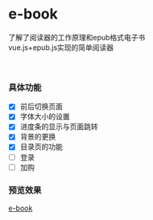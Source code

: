 # e-book
了解了阅读器的工作原理和epub格式电子书<br>
vue.js+epub.js实现的简单阅读器
<br><br><br>
### 具体功能
- [x] 前后切换页面
- [x] 字体大小的设置
- [x] 进度条的显示与页面跳转
- [x] 背景的更换
- [x] 目录页的功能
- [ ] 登录
- [ ] 加购

### 预览效果
[e-book](http://maoyaoya.github.io/index.html)<br>

